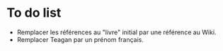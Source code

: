 # To do list

* Remplacer les références au "livre" initial par une référence au Wiki.
* Remplacer Teagan par un prénom français.
